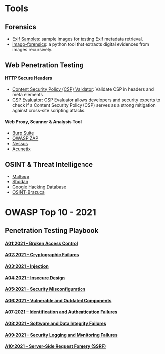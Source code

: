 # Tools 

## Forensics

- [Exif Samples](https://github.com/ianare/exif-samples): sample images for testing Exif metadata retrieval.
- [imago-forensics](https://github.com/redaelli/imago-forensics): a python tool that extracts digital evidences from images recursively.

## Web Penetration Testing

#### HTTP Secure Headers
- [Content Security Policy (CSP) Validator](https://cspvalidator.org/#url=https://cspvalidator.org/): Validate CSP in headers and meta elements
- [CSP Evaluator](https://csp-evaluator.withgoogle.com/): CSP Evaluator allows developers and security experts to check if a Content Security Policy (CSP) serves as a strong mitigation against cross-site scripting attacks.

#### Web Proxy, Scanner & Analysis Tool
- [Burp Suite](https://portswigger.net/burp)
- [OWASP ZAP](https://www.zaproxy.org/)
- [Nessus](https://www.tenable.com/products/nessus)
- [Acunetix](https://www.acunetix.com/)

## OSINT & Threat Intelligence
- [Maltego](https://www.maltego.com/)
- [Shodan](https://www.shodan.io/)
- [Google Hacking Database](https://www.exploit-db.com/google-hacking-database)
- [OSINT-Brazuca](https://github.com/osintbrazuca/OSINT-Brazuca)

# OWASP Top 10 - 2021 

## Penetration Testing Playbook

#### [A01:2021 – Broken Access Control](https://owasp.org/Top10/A01_2021-Broken_Access_Control/)
#### [A02:2021 – Cryptographic Failures](https://owasp.org/Top10/A02_2021-Cryptographic_Failures/)
#### [A03:2021 – Injection](https://owasp.org/Top10/A03_2021-Injection/)
#### [A04:2021 – Insecure Design](https://owasp.org/Top10/A04_2021-Insecure_Design/)
#### [A05:2021 – Security Misconfiguration](https://owasp.org/Top10/A05_2021-Security_Misconfiguration/)
#### [A06:2021 – Vulnerable and Outdated Components](https://owasp.org/Top10/A06_2021-Vulnerable_and_Outdated_Components/)
#### [A07:2021 – Identification and Authentication Failures](https://owasp.org/Top10/A07_2021-Identification_and_Authentication_Failures/)
#### [A08:2021 – Software and Data Integrity Failures](https://owasp.org/Top10/A08_2021-Software_and_Data_Integrity_Failures/)
#### [A09:2021 – Security Logging and Monitoring Failures](https://owasp.org/Top10/A09_2021-Security_Logging_and_Monitoring_Failures/)
#### [A10:2021 – Server-Side Request Forgery (SSRF)](https://owasp.org/Top10/A10_2021-Server-Side_Request_Forgery_%28SSRF%29/)